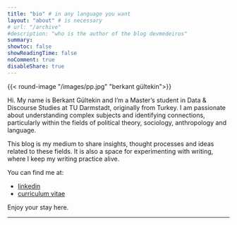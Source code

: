 ```yaml
---
title: "bio" # in any language you want
layout: "about" # is necessary
# url: "/archive"
#description: "who is the author of the blog devmedeiros"
summary:
showtoc: false
showReadingTime: false
noComment: true
disableShare: true
---
```

{{< round-image "/images/pp.jpg" "berkant gültekin">}}

Hi. My name is Berkant Gültekin and I’m a Master’s student in Data & Discourse Studies at TU Darmstadt, originally from Turkey. I am passionate about understanding complex subjects and identifying connections, particularly within the fields of political theory, sociology, anthropology and language.

This blog is my medium to share insights, thought processes and ideas related to these fields. It is also a space for experimenting with writing, where I keep my writing practice alive.

You can find me at:

- [linkedin](https://www.linkedin.com/in/berkantgultekin/)  
- [curriculum vitae](https://cv.berkantgultekin.com)

Enjoy your stay here.

---
